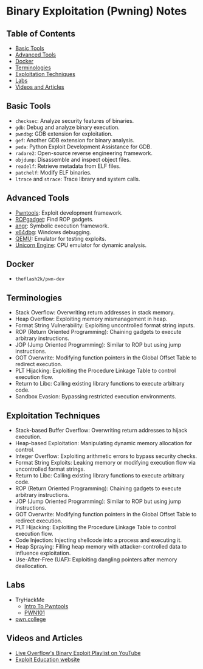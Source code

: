 # Binary Exploitation (Pwning) Notes

## Table of Contents
- [Basic Tools](#basic-tools)
- [Advanced Tools](#advanced-tools)
- [Docker](#docker)
- [Terminologies](#terminologies)
- [Exploitation Techniques](#exploitation-techniques)
- [Labs](#labs)
- [Videos and Articles](#videos-and-articles)

## Basic Tools
- `checksec`: Analyze security features of binaries.
- `gdb`: Debug and analyze binary execution.
- `pwndbg`: GDB extension for exploitation.
- `gef`: Another GDB extension for binary analysis.
- `peda`: Python Exploit Development Assistance for GDB.
- `radare2`: Open-source reverse engineering framework.
- `objdump`: Disassemble and inspect object files.
- `readelf`: Retrieve metadata from ELF files.
- `patchelf`: Modify ELF binaries.
- `ltrace` and `strace`: Trace library and system calls.

## Advanced Tools
- [Pwntools](https://github.com/Gallopsled/pwntools): Exploit development framework.
- [ROPgadget](https://github.com/JonathanSalwan/ROPgadget): Find ROP gadgets.
- [angr](https://github.com/angr/angr): Symbolic execution framework.
- [x64dbg](https://x64dbg.com/): Windows debugging.
- [QEMU](https://www.qemu.org/): Emulator for testing exploits.
- [Unicorn Engine](https://www.unicorn-engine.org/): CPU emulator for dynamic analysis.

## Docker
- `theflash2k/pwn-dev`

## Terminologies
- Stack Overflow: Overwriting return addresses in stack memory.
- Heap Overflow: Exploiting memory mismanagement in heap.
- Format String Vulnerability: Exploiting uncontrolled format string inputs.
- ROP (Return Oriented Programming): Chaining gadgets to execute arbitrary instructions.
- JOP (Jump Oriented Programming): Similar to ROP but using jump instructions.
- GOT Overwrite: Modifying function pointers in the Global Offset Table to redirect execution.
- PLT Hijacking: Exploiting the Procedure Linkage Table to control execution flow.
- Return to Libc: Calling existing library functions to execute arbitrary code.
- Sandbox Evasion: Bypassing restricted execution environments.

## Exploitation Techniques
- Stack-based Buffer Overflow: Overwriting return addresses to hijack execution.
- Heap-based Exploitation: Manipulating dynamic memory allocation for control.
- Integer Overflow: Exploiting arithmetic errors to bypass security checks.
- Format String Exploits: Leaking memory or modifying execution flow via uncontrolled format strings.
- Return to Libc: Calling existing library functions to execute arbitrary code.
- ROP (Return Oriented Programming): Chaining gadgets to execute arbitrary instructions.
- JOP (Jump Oriented Programming): Similar to ROP but using jump instructions.
- GOT Overwrite: Modifying function pointers in the Global Offset Table to redirect execution.
- PLT Hijacking: Exploiting the Procedure Linkage Table to control execution flow.
- Code Injection: Injecting shellcode into a process and executing it.
- Heap Spraying: Filling heap memory with attacker-controlled data to influence exploitation.
- Use-After-Free (UAF): Exploiting dangling pointers after memory deallocation.

## Labs
- TryHackMe
  - [Intro To Pwntools](https://tryhackme.com/r/room/introtopwntools)
  - [PWN101](https://tryhackme.com/r/room/pwn101)
- [pwn.college](https://pwn.college/)

## Videos and Articles
- [Live Overflow's Binary Exploit Playlist on YouTube](https://www.youtube.com/playlist?list=PLhixgUqwRTjxglIswKp9mpkfPNfHkzyeN)
- [Exploit Education website](https://exploit.education/)
